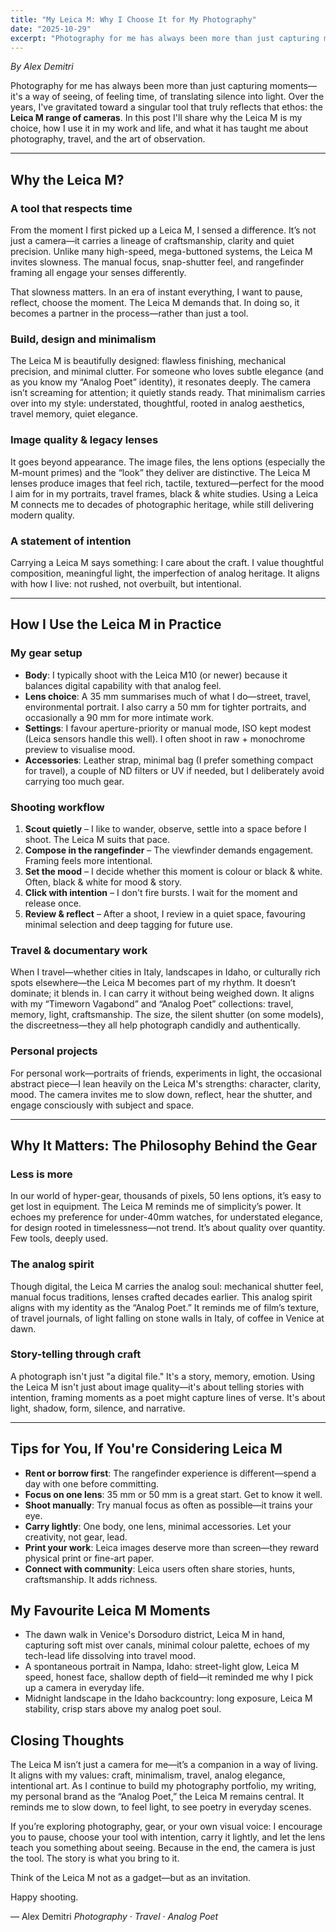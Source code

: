 ```yaml
---
title: "My Leica M: Why I Choose It for My Photography"
date: "2025-10-29"
excerpt: "Photography for me has always been more than just capturing moments—it's a way of seeing, of feeling time, of translating silence into light. Here's why I choose the Leica M range of cameras."
---
```


*By Alex Demitri*

Photography for me has always been more than just capturing moments—it's a way of seeing, of feeling time, of translating silence into light. Over the years, I've gravitated toward a singular tool that truly reflects that ethos: the **Leica M range of cameras**. In this post I'll share why the Leica M is my choice, how I use it in my work and life, and what it has taught me about photography, travel, and the art of observation.

---

## Why the Leica M?

### A tool that respects time  
From the moment I first picked up a Leica M, I sensed a difference. It’s not just a camera—it carries a lineage of craftsmanship, clarity and quiet precision. Unlike many high-speed, mega-buttoned systems, the Leica M invites slowness. The manual focus, snap-shutter feel, and rangefinder framing all engage your senses differently.

That slowness matters. In an era of instant everything, I want to pause, reflect, choose the moment. The Leica M demands that. In doing so, it becomes a partner in the process—rather than just a tool.

### Build, design and minimalism  
The Leica M is beautifully designed: flawless finishing, mechanical precision, and minimal clutter. For someone who loves subtle elegance (and as you know my “Analog Poet” identity), it resonates deeply. The camera isn’t screaming for attention; it quietly stands ready. That minimalism carries over into my style: understated, thoughtful, rooted in analog aesthetics, travel memory, quiet elegance.

### Image quality & legacy lenses  
It goes beyond appearance. The image files, the lens options (especially the M-mount primes) and the “look” they deliver are distinctive. The Leica M lenses produce images that feel rich, tactile, textured—perfect for the mood I aim for in my portraits, travel frames, black & white studies. Using a Leica M connects me to decades of photographic heritage, while still delivering modern quality.

### A statement of intention  
Carrying a Leica M says something: I care about the craft. I value thoughtful composition, meaningful light, the imperfection of analog heritage. It aligns with how I live: not rushed, not overbuilt, but intentional.

---

## How I Use the Leica M in Practice

### My gear setup

- **Body**: I typically shoot with the Leica M10 (or newer) because it balances digital capability with that analog feel.
- **Lens choice**: A 35 mm summarises much of what I do—street, travel, environmental portrait. I also carry a 50 mm for tighter portraits, and occasionally a 90 mm for more intimate work.
- **Settings**: I favour aperture-priority or manual mode, ISO kept modest (Leica sensors handle this well). I often shoot in raw + monochrome preview to visualise mood.
- **Accessories**: Leather strap, minimal bag (I prefer something compact for travel), a couple of ND filters or UV if needed, but I deliberately avoid carrying too much gear.

### Shooting workflow

1. **Scout quietly** – I like to wander, observe, settle into a space before I shoot. The Leica M suits that pace.
2. **Compose in the rangefinder** – The viewfinder demands engagement. Framing feels more intentional.
3. **Set the mood** – I decide whether this moment is colour or black & white. Often, black & white for mood & story.
4. **Click with intention** – I don't fire bursts. I wait for the moment and release once.
5. **Review & reflect** – After a shoot, I review in a quiet space, favouring minimal selection and deep tagging for future use.

### Travel & documentary work  
When I travel—whether cities in Italy, landscapes in Idaho, or culturally rich spots elsewhere—the Leica M becomes part of my rhythm. It doesn’t dominate; it blends in. I can carry it without being weighed down. It aligns with my “Timeworn Vagabond” and “Analog Poet” collections: travel, memory, light, craftsmanship. The size, the silent shutter (on some models), the discreetness—they all help photograph candidly and authentically.

### Personal projects  
For personal work—portraits of friends, experiments in light, the occasional abstract piece—I lean heavily on the Leica M's strengths: character, clarity, mood. The camera invites me to slow down, reflect, hear the shutter, and engage consciously with subject and space.

---

## Why It Matters: The Philosophy Behind the Gear

### Less is more  
In our world of hyper-gear, thousands of pixels, 50 lens options, it’s easy to get lost in equipment. The Leica M reminds me of simplicity’s power. It echoes my preference for under-40mm watches, for understated elegance, for design rooted in timelessness—not trend. It’s about quality over quantity. Few tools, deeply used.

### The analog spirit  
Though digital, the Leica M carries the analog soul: mechanical shutter feel, manual focus traditions, lenses crafted decades earlier. This analog spirit aligns with my identity as the “Analog Poet.” It reminds me of film’s texture, of travel journals, of light falling on stone walls in Italy, of coffee in Venice at dawn.

### Story-telling through craft  
A photograph isn't just "a digital file." It's a story, memory, emotion. Using the Leica M isn't just about image quality—it's about telling stories with intention, framing moments as a poet might capture lines of verse. It's about light, shadow, form, silence, and narrative.

---

## Tips for You, If You're Considering Leica M

- **Rent or borrow first**: The rangefinder experience is different—spend a day with one before committing.
- **Focus on one lens**: 35 mm or 50 mm is a great start. Get to know it well.
- **Shoot manually**: Try manual focus as often as possible—it trains your eye.
- **Carry lightly**: One body, one lens, minimal accessories. Let your creativity, not gear, lead.
- **Print your work**: Leica images deserve more than screen—they reward physical print or fine-art paper.
- **Connect with community**: Leica users often share stories, hunts, craftsmanship. It adds richness.

## My Favourite Leica M Moments

- The dawn walk in Venice's Dorsoduro district, Leica M in hand, capturing soft mist over canals, minimal colour palette, echoes of my tech-lead life dissolving into travel mood.
- A spontaneous portrait in Nampa, Idaho: street-light glow, Leica M speed, honest face, shallow depth of field—it reminded me why I pick up a camera in everyday life.
- Midnight landscape in the Idaho backcountry: long exposure, Leica M stability, crisp stars above my analog poet soul.

## Closing Thoughts  
The Leica M isn’t just a camera for me—it’s a companion in a way of living. It aligns with my values: craft, minimalism, travel, analog elegance, intentional art. As I continue to build my photography portfolio, my writing, my personal brand as the “Analog Poet,” the Leica M remains central. It reminds me to slow down, to feel light, to see poetry in everyday scenes.

If you’re exploring photography, gear, or your own visual voice: I encourage you to pause, choose your tool with intention, carry it lightly, and let the lens teach you something about seeing. Because in the end, the camera is just the tool. The story is what you bring to it.

Think of the Leica M not as a gadget—but as an invitation.

Happy shooting.

— Alex Demitri
*Photography · Travel · Analog Poet*
